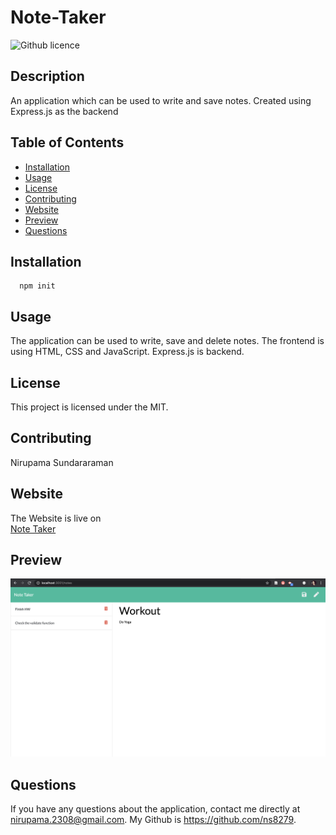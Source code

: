 # Note-Taker
  ![Github licence](http://img.shields.io/badge/license-MIT-blue.svg)
  
  ## Description
  An application which can be used to write and save notes. Created using Express.js as the backend

  ## Table of Contents
  * [Installation](#installation)
  * [Usage](#usage)
  * [License](#license)
  * [Contributing](#contributing)
  * [Website](#website)
  * [Preview](#preview)
  * [Questions](#questions)
  
  ## Installation 
      npm init

  ## Usage
  The application can be used to write, save and delete notes. The frontend is using HTML, CSS and JavaScript. Express.js is backend.
   
  ## License
  This project is licensed under the MIT.

  ## Contributing
  Nirupama Sundararaman

  ## Website   
  The Website is live on
   </br>
  [Note Taker](https://intense-plains-04945.herokuapp.com) 
  
  ## Preview
  ![Alt text](./public/assets/images/preview.png?raw=true "Title")
        

  ## Questions
  If you have any questions about the application, contact me directly at nirupama.2308@gmail.com. My Github is https://github.com/ns8279.
